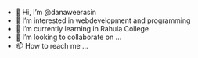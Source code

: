 - 👋 Hi, I’m @danaweerasin
- 👀 I’m interested in webdevelopment and programming
- 🌱 I’m currently learning in Rahula College
- 💞️ I’m looking to collaborate on ...
- 📫 How to reach me ...

<!---
danaweerasin/danaweerasin is a ✨ special ✨ repository because its `README.md` (this file) appears on your GitHub profile.
You can click the Preview link to take a look at your changes.
--->

